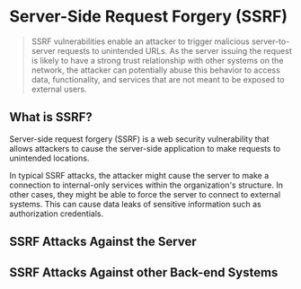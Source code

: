 # Server-Side Request Forgery (SSRF)
> SSRF vulnerabilities enable an attacker to trigger malicious server-to-server requests to unintended URLs. As the server issuing the request is likely to have a strong trust relationship with other systems on the network, the attacker can potentially abuse this behavior to access data, functionality, and services that are not meant to be exposed to external users.

## What is SSRF?
Server-side request forgery (SSRF) is a web security vulnerability that allows attackers to cause the server-side application to make requests to unintended locations. 

In typical SSRF attacks, the attacker might cause the server to make a connection to internal-only services within the organization's structure. In other cases, they might be able to force the server to connect to external systems. This can cause data leaks of sensitive information such as authorization credentials.

## SSRF Attacks Against the Server


## SSRF Attacks Against other Back-end Systems
